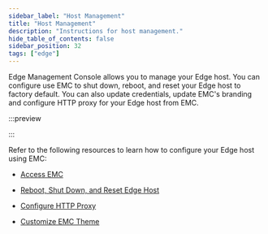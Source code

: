 ```yaml
---
sidebar_label: "Host Management"
title: "Host Management"
description: "Instructions for host management."
hide_table_of_contents: false
sidebar_position: 32
tags: ["edge"]
---
```


Edge Management Console allows you to manage your Edge host. You can configure use EMC to shut down, reboot, and reset
your Edge host to factory default. You can also update credentials, update EMC's branding and configure HTTP proxy for
your Edge host from EMC.

:::preview

:::

Refer to the following resources to learn how to configure your Edge host using EMC:

- [Access EMC](./access-console.md)

- [Reboot, Shut Down, and Reset Edge Host](./reset-reboot.md)

- [Configure HTTP Proxy](./configure-proxy.md)

- [Customize EMC Theme](./theming.md)
